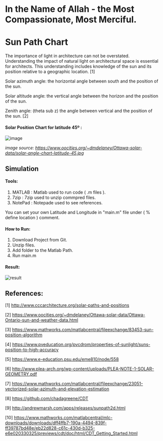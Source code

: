 # In the Name of Allah - the Most Compassionate, Most Merciful.
# Sun Path Chart
The importance of light in architecture can not be overstated. Understanding the impact of natural light on architectural space is essential for architects. This understanding includes knowledge of the sun and its position relative to a geographic location. [1]

Solar azimuth angle:  the horizontal angle between south and the position of the sun.

Solar altitude angle:  the vertical angle between the horizon and the position of the sun.

Zenith angle: (theta sub z) the angle between vertical and the position of the sun. [2]

#### Solar Position Chart for latitude 45º :

![image](https://user-images.githubusercontent.com/89341204/156513767-d17a4a7a-79d5-4660-90bf-707dacecb478.png)


 *image source: https://www.oocities.org/~dmdelaney/Ottawa-solar-data/solar-angle-chart-latitude-45.jpg*
 
## Simulation
#### Tools: 
1) MATLAB : Matlab used to run code ( .m files ).
2) 7zip : 7zip used to unzip commpred files.    
3) NotePad : Notepade used to see references.

You can set your own Latitude and Longitude in "main.m" file under ( % define location ) comment.  
#### How to Run:
1) Download Project from Git.
2) Unzip files.
3) Add folder to the Matlab Path.
4) Run main.m
#### Result:
![result](https://user-images.githubusercontent.com/89341204/156519365-64e7cc00-900b-420e-ac9d-4f90d8a0ea74.jpg)
## References:
[1] http://www.cccarchitecture.org/solar-paths-and-positions

[2] https://www.oocities.org/~dmdelaney/Ottawa-solar-data/Ottawa-Ontario-sun-and-weather-data.html

[3] https://www.mathworks.com/matlabcentral/fileexchange/83453-sun-position-algorithm

[4] https://www.pveducation.org/pvcdrom/properties-of-sunlight/suns-position-to-high-accuracy

[5] https://www.e-education.psu.edu/eme810/node/558

[6] http://www.plea-arch.org/wp-content/uploads/PLEA-NOTE-1-SOLAR-GEOMETRY.pdf

[7] https://www.mathworks.com/matlabcentral/fileexchange/23051-vectorized-solar-azimuth-and-elevation-estimation

[8] https://github.com/chadagreene/CDT

[9] http://andrewmarsh.com/apps/releases/sunpath2d.html

[10] https://www.mathworks.com/matlabcentral/mlc-downloads/downloads/dff4ffb7-190a-4494-839f-ff39787bd48e/eb22d828-c61c-430d-b325-e6e020330325/previews/cdt/doc/html/CDT_Getting_Started.html
